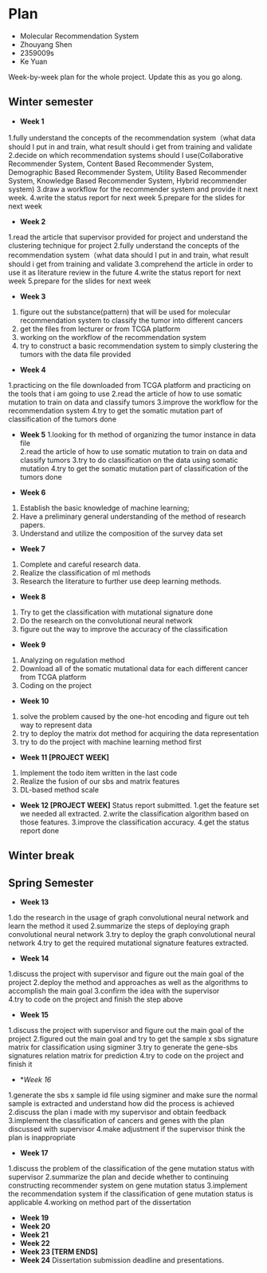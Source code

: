# Plan

* Molecular Recommendation System
* Zhouyang Shen
* 2359009s
* Ke Yuan

Week-by-week plan for the whole project. Update this as you go along.

## Winter semester

* **Week 1**

1.fully understand the concepts of the recommendation system（what data should I put in and train, what result should i get from training and validate
2.decide on which recommendation systems should I use(Collaborative Recommender System, Content Based Recommender System, Demographic Based Recommender System, Utility Based Recommender System, Knowledge Based Recommender System, Hybrid recommender system)
3.draw a workflow for the recommender system and provide it next week.
4.write the status report for next week
5.prepare for the slides for next week

* **Week 2**

1.read the article that supervisor provided for project and understand the clustering technique for project
2.fully understand the concepts of the recommendation system（what data should I put in and train, what result should i get from training and validate
3.comprehend the article in order to use it as literature review in the future
4.write the status report for next week
5.prepare for the slides for next week

* **Week 3**

1. figure out the substance(pattern) that will be used for molecular recommendation system to classify the tumor into different cancers
2. get the files from lecturer or from TCGA platform 
3. working on the workflow of the recommendation system
4. try to construct a basic recommendation system to simply clustering the tumors with the data file provided 

* **Week 4**

1.practicing on the file downloaded from TCGA platform and practicing on the tools that i am going to use
2.read the article of how to use somatic mutation to train on data and classify tumors
3.improve the workflow for the recommendation system
4.try to get the somatic mutation part of classification of the tumors done
 
* **Week 5**
1.looking for th method of organizing the tumor instance in data file  
2.read the article of how to use somatic mutation to train on data and classify tumors
3.try to do classification on the data using somatic mutation
4.try to get the somatic mutation part of classification of the tumors done

* **Week 6**
1. Establish the basic knowledge of machine learning; 
2. Have a preliminary general understanding of the method of research papers.
3. Understand and utilize the composition of the survey data set

* **Week 7**
1. Complete and careful research data.
2. Realize the classification of ml methods
3. Research the literature to further use deep learning methods.

* **Week 8**
1. Try to get the classification with mutational signature done
2. Do the research on the convolutional neural network
3. figure out the way to improve the accuracy of the classification

* **Week 9**
1. Analyzing on regulation method
2. Download all of the somatic mutational data for each different cancer from TCGA platform
3. Coding on the project 

* **Week 10**
1. solve the problem caused by the one-hot encoding and figure out teh way to represent data
2. try to deploy the matrix dot method for acquiring the data representation
3. try to do the project with machine learning method first

* **Week 11 [PROJECT WEEK]**
1. Implement the todo item written in the last code
2. Realize the fusion of our sbs and matrix features
3. DL-based method scale

* **Week 12 [PROJECT WEEK]** Status report submitted.
1.get the feature set we needed all extracted.
2.write the classification algorithm based on those features.
3.improve the classification accuracy.
4.get the status report done

## Winter break

## Spring Semester

* **Week 13**
  
1.do the research in the usage of graph convolutional neural network and learn the method it used
2.summarize the steps of deploying graph convolutional neural network
3.try to deploy the graph convolutional neural network
4.try to get the required mutational signature features extracted.

* **Week 14**
  
1.discuss the project with supervisor and figure out the main goal of the project
2.deploy the method and approaches as well as the algorithms to accomplish the main goal
3.confirm the idea with the supervisor  
4.try to code on the project and finish the step above

* **Week 15**
  
1.discuss the project with supervisor and figure out the main goal of the project
2.figured out the main goal and try to get the sample x sbs signature matrix for classification using sigminer 
3.try to generate the gene-sbs signatures relation matrix for prediction
4.try to code on the project and finish it

* **Week 16*

1.generate the sbs x sample id file using sigminer and make sure the normal sample is extracted and understand how did the process is achieved
2.discuss the plan i made with my supervisor and obtain feedback
3.implement the classification of cancers and genes with the plan discussed with supervisor
4.make adjustment if the supervisor think the plan is inappropriate

* **Week 17**
  
1.discuss the problem of the classification of the gene mutation status with supervisor
2.summarize the plan and decide whether to continuing constructing recommender system on gene mutation status
3.implement the recommendation system if the classification of gene mutation status is applicable 
4.working on method part of the dissertation

* **Week 19**
* **Week 20**
* **Week 21**
* **Week 22**
* **Week 23 [TERM ENDS]**
* **Week 24** Dissertation submission deadline and presentations.

